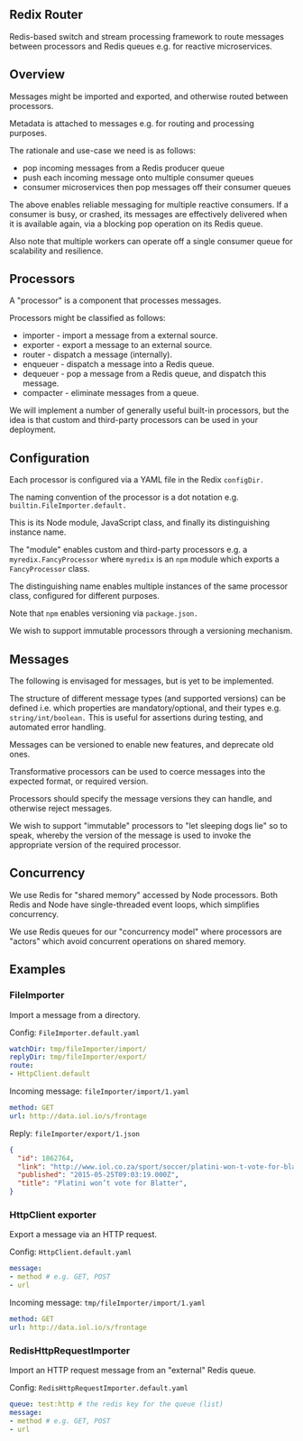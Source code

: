 
## Redix Router

Redis-based switch and stream processing framework to route messages between processors and Redis queues e.g. for reactive microservices.


## Overview

Messages might be imported and exported, and otherwise routed between processors.

Metadata is attached to messages e.g. for routing and processing purposes.

The rationale and use-case we need is as follows:
- pop incoming messages from a Redis producer queue
- push each incoming message onto multiple consumer queues
- consumer microservices then pop messages off their consumer queues

The above enables reliable messaging for multiple reactive consumers. If a consumer is busy, or crashed, its messages are effectively delivered when it is available again, via a blocking pop operation on its Redis queue.

Also note that multiple workers can operate off a single consumer queue for scalability and resilience.


## Processors

A "processor" is a component that processes messages.

Processors might be classified as follows:
- importer - import a message from a external source.
- exporter - export a message to an external source.
- router - dispatch a message (internally).
- enqueuer - dispatch a message into a Redis queue.
- dequeuer - pop a message from a Redis queue, and dispatch this message.
- compacter - eliminate messages from a queue.

We will implement a number of generally useful built-in processors, but the idea is that custom and third-party processors can be used in your deployment.


## Configuration

Each processor is configured via a YAML file in the Redix `configDir.`

The naming convention of the processor is a dot notation e.g. `builtin.FileImporter.default.`

This is its Node module, JavaScript class, and finally its distinguishing instance name.

The "module" enables custom and third-party processors e.g. a `myredix.FancyProcessor` where `myredix` is an `npm` module which exports a `FancyProcessor` class.

The distinguishing name enables multiple instances of the same processor class, configured for different purposes.

Note that `npm` enables versioning via `package.json.`

We wish to support immutable processors through a versioning mechanism.


## Messages

The following is envisaged for messages, but is yet to be implemented.

The structure of different message types (and supported versions) can be defined i.e. which properties are mandatory/optional, and their types e.g. `string/int/boolean.` This is useful for assertions during testing, and automated error handling.

Messages can be versioned to enable new features, and deprecate old ones.

Transformative processors can be used to coerce messages into the expected format, or required version.

Processors should specify the message versions they can handle, and otherwise reject messages.

We wish to support "immutable" processors to "let sleeping dogs lie" so to speak, whereby the version of the message is used to invoke the appropriate version of the required processor.


## Concurrency 

We use Redis for "shared memory" accessed by Node processors. Both Redis and Node have single-threaded event loops, which simplifies concurrency.

We use Redis queues for our "concurrency model" where processors are "actors" which avoid concurrent operations on shared memory. 


## Examples

### FileImporter

Import a message from a directory.

Config: `FileImporter.default.yaml`
```yaml
watchDir: tmp/fileImporter/import/
replyDir: tmp/fileImporter/export/
route:
- HttpClient.default
```

Incoming message: `fileImporter/import/1.yaml`
```yaml
method: GET
url: http://data.iol.io/s/frontage
```

Reply: `fileImporter/export/1.json`
```json
{
  "id": 1862764,
  "link": "http://www.iol.co.za/sport/soccer/platini-won-t-vote-for-blatter",
  "published": "2015-05-25T09:03:19.000Z",
  "title": "Platini won’t vote for Blatter",
}
```

### HttpClient exporter

Export a message via an HTTP request.

Config: `HttpClient.default.yaml`
```yaml
message:
- method # e.g. GET, POST
- url
```

Incoming message: `tmp/fileImporter/import/1.yaml`
```yaml
method: GET
url: http://data.iol.io/s/frontage
```

### RedisHttpRequestImporter

Import an HTTP request message from an "external" Redis queue.

Config: `RedisHttpRequestImporter.default.yaml`
```yaml
queue: test:http # the redis key for the queue (list)
message:
- method # e.g. GET, POST
- url
```
